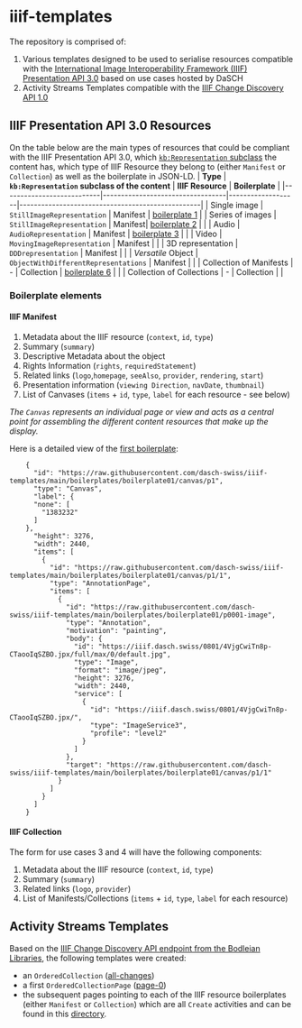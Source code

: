 # iiif-templates
The repository is comprised of:
1. Various templates designed to be used to serialise resources compatible with the [International Image Interoperability Framework (IIIF) Presentation API 3.0](https://iiif.io/api/presentation/3.0/) based on use cases hosted by DaSCH
2. Activity Streams Templates compatible with the [IIIF Change Discovery API 1.0](https://iiif.io/api/discovery/1.0/)

## IIIF Presentation API 3.0 Resources 
On the table below are the main types of resources that could be compliant with the IIIF Presentation API 3.0, which [`kb:Representation` subclass](https://docs.dasch.swiss/2022.09.01/DSP-API/02-knora-ontologies/knora-base/#representations) the content has, which type of IIIF Resource they belong to (either `Manifest` or `Collection`) as well as the boilerplate in JSON-LD.
| **Type**                  | **`kb:Representation` subclass of the content** | **IIIF Resource** | **Boilerplate**                                     |
|---------------------------|----------------------------------|-------------------|--------------------------------------------------|
| Single image              | `StillImageRepresentation`       | Manifest          | [boilerplate 1](boilerplates/boilerplate01.json) |
| Series of images          | `StillImageRepresentation`       | Manifest|          [boilerplate 2](boilerplates/boilerplate02.json)          |                                                  |
| Audio                     | `AudioRepresentation`            | Manifest | [boilerplate 3](boilerplates/boilerplate03.json)           |                                                  |
| Video                     | `MovingImageRepresentation`      | Manifest          |                                                  |
| 3D representation         | `DDDrepresentation`              | Manifest          |                                                  |
| *Versatile* Object        | `ObjectWithDifferentRepresentations`              | Manifest          |  | 
| Collection of Manifests   | -                                | Collection     | [boilerplate 6](boilerplates/boilerplate06.json)   |                                                  |
| Collection of Collections | -                                | Collection        |                                                  |

### Boilerplate elements

#### IIIF Manifest

1. Metadata about the IIIF resource (`context`, `id`, `type`)
2. Summary (`summary`)
3. Descriptive Metadata about the object
4. Rights Information (`rights`, `requiredStatement`)
5. Related links (`logo`,`homepage`, `seeAlso`, `provider`, `rendering`, `start`)
6. Presentation information (`viewing Direction`, `navDate`, `thumbnail`)
7. List of Canvases (`items` + `id`, `type`, `label` for each resource - see below)

_The `Canvas` represents an individual page or view and acts as a central point for assembling the different content resources that make up the display._

Here is a detailed view of the [first boilerplate](boilerplates/boilerplate01.json#L170):

```
    {
      "id": "https://raw.githubusercontent.com/dasch-swiss/iiif-templates/main/boilerplates/boilerplate01/canvas/p1",
      "type": "Canvas",
      "label": {
      "none": [
        "1383232"
      ]
    },
      "height": 3276,
      "width": 2440,
      "items": [
        {
          "id": "https://raw.githubusercontent.com/dasch-swiss/iiif-templates/main/boilerplates/boilerplate01/canvas/p1/1",
          "type": "AnnotationPage",
          "items": [
            {
              "id": "https://raw.githubusercontent.com/dasch-swiss/iiif-templates/main/boilerplates/boilerplate01/p0001-image",
              "type": "Annotation",
              "motivation": "painting",
              "body": {
                "id": "https://iiif.dasch.swiss/0801/4VjgCwiTn8p-CTaooIqSZBO.jpx/full/max/0/default.jpg",
                "type": "Image",
                "format": "image/jpeg",
                "height": 3276,
                "width": 2440,
                "service": [
                  {
                    "id": "https://iiif.dasch.swiss/0801/4VjgCwiTn8p-CTaooIqSZBO.jpx/",
                    "type": "ImageService3",
                    "profile": "level2"
                  }
                ]
              },
              "target": "https://raw.githubusercontent.com/dasch-swiss/iiif-templates/main/boilerplates/boilerplate01/canvas/p1/1"
            }
          ]
        }
      ]
    }
```

#### IIIF Collection
The form for use cases 3 and 4 will have the following components:

1. Metadata about the IIIF resource (`context`, `id`, `type`)
2. Summary (`summary`)
3. Related links (`logo`, `provider`)
4. List of Manifests/Collections (`items` + `id`, `type`, `label` for each resource)


## Activity Streams Templates
Based on the [IIIF Change Discovery  API endpoint from the Bodleian Libraries](https://iiif.bodleian.ox.ac.uk/iiif/activity/all-changes), the following templates were created: 
- an `OrderedCollection` ([all-changes](activity/all-changes.json))
- a first `OrderedCollectionPage` ([page-0](activity/page-0.json))
- the subsequent pages pointing to each of the IIIF resource boilerplates (either `Manifest` or `Collection`) which are all `Create` activities and can be found in this [directory](activity/create/).
